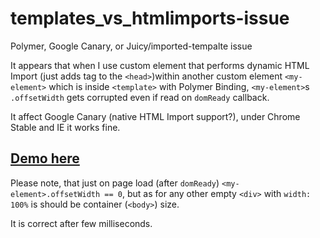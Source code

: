 templates_vs_htmlimports-issue
==============================

Polymer, Google Canary, or Juicy/imported-tempalte issue

It appears that when I use custom element that performs dynamic HTML Import (just adds tag to the `<head>`)within another custom element `<my-element>`  which is inside `<template>` with Polymer Binding, `<my-element>`s `.offsetWidth` gets corrupted even if read on `domReady` callback.

It affect Google Canary (native HTML Import support?), under Chrome Stable and IE it works fine.

## [Demo here](https://tomalec.github.io/templates_vs_htmlimports-issue)

Please note, that just on page load (after `domReady`) `<my-element>.offsetWidth == 0`, but as for any other empty `<div>` with `width: 100%` is should be container (`<body>`) size.

It is correct after few milliseconds.